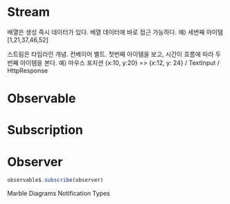 # Stream
배열은 생성 즉시 데이터가 있다.
배열 데이터에 바로 접근 가능하다. 예) 세번째 아이템 
[1,21,37,46,52]

스트림은 타임라인 개념. 컨베이어 벨트.
첫번째 아이템을 보고, 시간이 흐름에 따라 두번째 아이템을 본다.
예) 마우스 포지션 {x:10, y:20} => {x:12, y: 24} / TextInput / HttpResponse

# Observable
# Subscription
# Observer
```ts
observable$.subscribe(observer)
```

Marble Diagrams
Notification Types
